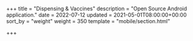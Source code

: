 +++
title = "Dispensing & Vaccines"
description = "Open Source Android application."
date = 2022-07-12
updated = 2021-05-01T08:00:00+00:00
sort_by = "weight"
weight = 350
template = "mobile/section.html"

+++
